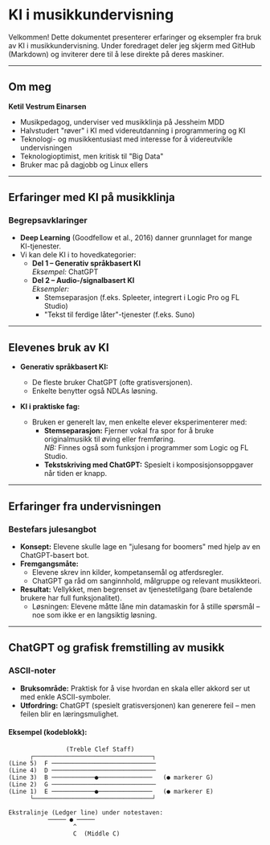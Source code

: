 # KI i musikkundervisning

Velkommen! Dette dokumentet presenterer erfaringer og eksempler fra bruk av KI i musikkundervisning. Under foredraget deler jeg skjerm med GitHub (Markdown) og inviterer dere til å lese direkte på deres maskiner.

---

## Om meg

**Ketil Vestrum Einarsen**  
- Musikpedagog, underviser ved musikklinja på Jessheim MDD  
- Halvstudert "røver" i KI med videreutdanning i programmering og KI  
- Teknologi- og musikkentusiast med interesse for å videreutvikle undervisningen  
- Teknologioptimist, men kritisk til "Big Data"  
- Bruker mac på dagjobb og Linux ellers

---

## Erfaringer med KI på musikklinja

### Begrepsavklaringer

- **Deep Learning** (Goodfellow et al., 2016) danner grunnlaget for mange KI-tjenester.
- Vi kan dele KI i to hovedkategorier:
  - **Del 1 – Generativ språkbasert KI**  
    *Eksempel:* ChatGPT
  - **Del 2 – Audio-/signalbasert KI**  
    *Eksempler:*  
    - Stemseparasjon (f.eks. Spleeter, integrert i Logic Pro og FL Studio)  
    - "Tekst til ferdige låter"-tjenester (f.eks. Suno)

---

## Elevenes bruk av KI

- **Generativ språkbasert KI:**  
  - De fleste bruker ChatGPT (ofte gratisversjonen).  
  - Enkelte benytter også NDLAs løsning.

- **KI i praktiske fag:**  
  - Bruken er generelt lav, men enkelte elever eksperimenterer med:
    - **Stemseparasjon:** Fjerner vokal fra spor for å bruke originalmusikk til øving eller fremføring.  
      *NB:* Finnes også som funksjon i programmer som Logic og FL Studio.
    - **Tekstskriving med ChatGPT:** Spesielt i komposisjonsoppgaver når tiden er knapp.

---

## Erfaringer fra undervisningen

### Bestefars julesangbot

- **Konsept:** Elevene skulle lage en "julesang for boomers" med hjelp av en ChatGPT-basert bot.
- **Fremgangsmåte:**  
  - Elevene skrev inn kilder, kompetansemål og atferdsregler.  
  - ChatGPT ga råd om sanginnhold, målgruppe og relevant musikkteori.
- **Resultat:** Vellykket, men begrenset av tjenestetilgang (bare betalende brukere har full funksjonalitet).  
  - Løsningen: Elevene måtte låne min datamaskin for å stille spørsmål – noe som ikke er en langsiktig løsning.

---

## ChatGPT og grafisk fremstilling av musikk

### ASCII-noter

- **Bruksområde:** Praktisk for å vise hvordan en skala eller akkord ser ut med enkle ASCII-symboler.
- **Utfordring:** ChatGPT (spesielt gratisversjonen) kan generere feil – men feilen blir en læringsmulighet.

#### Eksempel (kodeblokk):

```plaintext
                (Treble Clef Staff)
      ┌─────────────────────────────────┐
(Line 5)  F ─────────────────────────────
(Line 4)  D ─────────────────────────────
(Line 3)  B ────────────●───────────────   (● markerer G)
(Line 2)  G ─────────────────────────────
(Line 1)  E ────────────●───────────────   (● markerer E)
      └─────────────────────────────────┘

Ekstralinje (Ledger line) under notestaven:
           ───── ● ─────  
                  ^
                  C  (Middle C)
